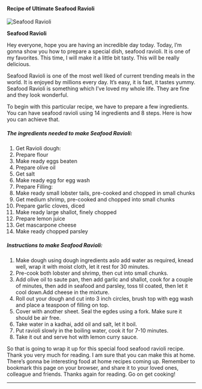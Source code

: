             

#### Recipe of Ultimate Seafood Ravioli

![Seafood Ravioli](https://img-global.cpcdn.com/recipes/47abd8df9c443b63/751x532cq70/seafood-ravioli-recipe-main-photo.jpg)

**Seafood Ravioli**

Hey everyone, hope you are having an incredible day today. Today, I’m gonna show you how to prepare a special dish, seafood ravioli. It is one of my favorites. This time, I will make it a little bit tasty. This will be really delicious.

Seafood Ravioli is one of the most well liked of current trending meals in the world. It is enjoyed by millions every day. It’s easy, it is fast, it tastes yummy. Seafood Ravioli is something which I’ve loved my whole life. They are fine and they look wonderful.

To begin with this particular recipe, we have to prepare a few ingredients. You can have seafood ravioli using 14 ingredients and 8 steps. Here is how you can achieve that.

##### The ingredients needed to make Seafood Ravioli:

1.  Get Ravioli dough:
2.  Prepare flour
3.  Make ready eggs beaten
4.  Prepare olive oil
5.  Get salt
6.  Make ready egg for egg wash
7.  Prepare Filling:
8.  Make ready small lobster tails, pre-cooked and chopped in small chunks
9.  Get medium shrimp, pre-cooked and chopped into small chunks
10.  Prepare garlic cloves, diced
11.  Make ready large shallot, finely chopped
12.  Prepare lemon juice
13.  Get mascarpone cheese
14.  Make ready chopped parsley

##### Instructions to make Seafood Ravioli:

1.  Make dough using dough ingredients aslo add water as required, knead well, wrap it with moist cloth, let it rest for 30 minutes.
2.  Pre-cook both lobster and shrimp, then cut into small chunks.
3.  Add olive oil to saute pan, then add garlic and shallot, cook for a couple of minutes, then add in seafood and parsley, toss til coated, then let it cool down.Add cheese in the mixture.
4.  Roll out your dough and cut into 3 inch circles, brush top with egg wash and place a teaspoon of filling on top.
5.  Cover with another sheet. Seal the egdes using a fork. Make sure it should be air free.
6.  Take water in a kadhai, add oil and salt, let it boil.
7.  Put ravioli slowly in the boiling water, cook it for 7-10 minutes.
8.  Take it out and serve hot with lemon curry sauce.

So that is going to wrap it up for this special food seafood ravioli recipe. Thank you very much for reading. I am sure that you can make this at home. There’s gonna be interesting food at home recipes coming up. Remember to bookmark this page on your browser, and share it to your loved ones, colleague and friends. Thanks again for reading. Go on get cooking!

* * *